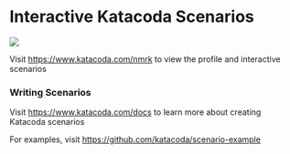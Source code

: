 # Interactive Katacoda Scenarios

[![](http://shields.katacoda.com/katacoda/nmrk/count.svg)](https://www.katacoda.com/nmrk "Get your profile on Katacoda.com")

Visit https://www.katacoda.com/nmrk to view the profile and interactive scenarios

### Writing Scenarios
Visit https://www.katacoda.com/docs to learn more about creating Katacoda scenarios

For examples, visit https://github.com/katacoda/scenario-example
